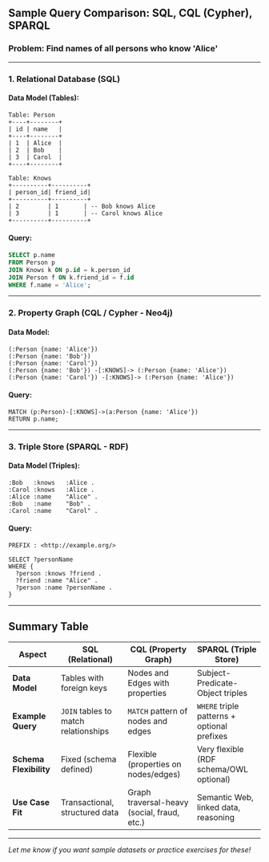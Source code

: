 <!--
author: "Avinash Gurugubelli",
title: "Sample Query Comparison: SQL, CQL (Cypher), SPARQL",
description: "A comparative analysis of SQL, CQL (Cypher), and SPARQL queries for a common graph query problem.",
tags: ["Graph Databases", "SQL", "CQL", "SPARQL", "Cypher"],
references: [{
    title: "Designing Data-Intensive Applications",
    authors: ["Martin Kleppmann"],
    publisher: "O'Reilly Media",
    year: 2017,
    url: "https://dataintensive.net/"
}]
-->

## Sample Query Comparison: SQL, CQL (Cypher), SPARQL

### Problem: Find names of all persons who know 'Alice'

---

### 1. **Relational Database (SQL)**

#### Data Model (Tables):

```
Table: Person
+----+--------+
| id | name   |
+----+--------+
| 1  | Alice  |
| 2  | Bob    |
| 3  | Carol  |
+----+--------+

Table: Knows
+----------+----------+
| person_id| friend_id|
+----------+----------+
| 2        | 1       | -- Bob knows Alice
| 3        | 1       | -- Carol knows Alice
+----------+----------+
```

#### Query:

```sql
SELECT p.name
FROM Person p
JOIN Knows k ON p.id = k.person_id
JOIN Person f ON k.friend_id = f.id
WHERE f.name = 'Alice';
```

---

### 2. **Property Graph (CQL / Cypher - Neo4j)**

#### Data Model:

```
(:Person {name: 'Alice'})
(:Person {name: 'Bob'})
(:Person {name: 'Carol'})
(:Person {name: 'Bob'}) -[:KNOWS]-> (:Person {name: 'Alice'})
(:Person {name: 'Carol'}) -[:KNOWS]-> (:Person {name: 'Alice'})
```

#### Query:

```cypher
MATCH (p:Person)-[:KNOWS]->(a:Person {name: 'Alice'})
RETURN p.name;
```

---

### 3. **Triple Store (SPARQL - RDF)**

#### Data Model (Triples):

```
:Bob   :knows   :Alice .
:Carol :knows   :Alice .
:Alice :name    "Alice" .
:Bob   :name    "Bob" .
:Carol :name    "Carol" .
```

#### Query:

```sparql
PREFIX : <http://example.org/>

SELECT ?personName
WHERE {
  ?person :knows ?friend .
  ?friend :name "Alice" .
  ?person :name ?personName .
}
```

---

## Summary Table

| **Aspect**             | **SQL (Relational)**                 | **CQL (Property Graph)**                    | **SPARQL (Triple Store)**                   |
| ---------------------- | ------------------------------------ | ------------------------------------------- | ------------------------------------------- |
| **Data Model**         | Tables with foreign keys             | Nodes and Edges with properties             | Subject-Predicate-Object triples            |
| **Example Query**      | `JOIN` tables to match relationships | `MATCH` pattern of nodes and edges          | `WHERE` triple patterns + optional prefixes |
| **Schema Flexibility** | Fixed (schema defined)               | Flexible (properties on nodes/edges)        | Very flexible (RDF schema/OWL optional)     |
| **Use Case Fit**       | Transactional, structured data       | Graph traversal-heavy (social, fraud, etc.) | Semantic Web, linked data, reasoning        |

---

*Let me know if you want sample datasets or practice exercises for these!*
